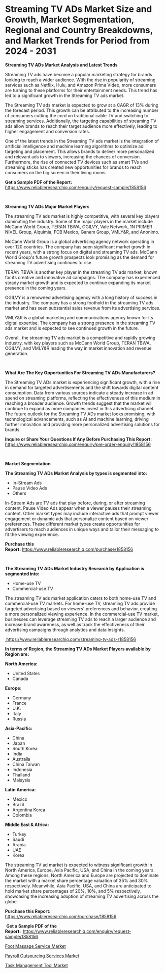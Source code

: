 <p><h1>Streaming TV ADs Market Size and Growth, Market Segmentation, Regional and Country Breakdowns, and Market Trends for Period from 2024 -  2031</h1></p><p><strong>Streaming TV ADs Market Analysis and Latest Trends</strong></p>
<p><p>Streaming TV ads have become a popular marketing strategy for brands looking to reach a wider audience. With the rise in popularity of streaming services such as Netflix, Hulu, and Amazon Prime Video, more consumers are turning to these platforms for their entertainment needs. This trend has led to a significant growth in the Streaming TV ads market.</p><p>The Streaming TV ads market is expected to grow at a CAGR of 13% during the forecast period. This growth can be attributed to the increasing number of consumers cutting the cord on traditional cable TV and switching to streaming services. Additionally, the targeting capabilities of streaming TV ads allow brands to reach their target audience more effectively, leading to higher engagement and conversion rates.</p><p>One of the latest trends in the Streaming TV ads market is the integration of artificial intelligence and machine learning algorithms to optimize ad targeting and placement. This allows brands to deliver more personalized and relevant ads to viewers, increasing the chances of conversion. Furthermore, the rise of connected TV devices such as smart TVs and streaming sticks has created new opportunities for brands to reach consumers on the big screen in their living rooms.</p></p>
<p><strong>Get a Sample PDF of the Report:&nbsp;</strong> <a href="https://www.reliableresearchiq.com/enquiry/request-sample/1858156">https://www.reliableresearchiq.com/enquiry/request-sample/1858156</a></p>
<p>&nbsp;</p>
<p><strong>Streaming TV ADs Major Market Players</strong></p>
<p><p>The streaming TV ads market is highly competitive, with several key players dominating the industry. Some of the major players in the market include McCann World Group, TERAN TBWA, OGILVY, Vale Network, 1N PRIMER NIVEL Group, Alquimia, FCB Mexico, Ganem Group, VMLY&R, and Anonimo.</p><p>McCann World Group is a global advertising agency network operating in over 120 countries. The company has seen significant market growth in recent years, with a strong focus on digital and streaming TV ads. McCann World Group's future growth prospects look promising as the demand for streaming TV advertising continues to rise.</p><p>TERAN TBWA is another key player in the streaming TV ads market, known for its creative and innovative ad campaigns. The company has experienced steady market growth and is expected to continue expanding its market presence in the coming years.</p><p>OGILVY is a renowned advertising agency with a long history of success in the industry. The company has a strong foothold in the streaming TV ads market and has seen substantial sales revenue from its advertising services.</p><p>VMLY&R is a global marketing and communications agency known for its digital expertise. The company has a strong presence in the streaming TV ads market and is expected to see continued growth in the future.</p><p>Overall, the streaming TV ads market is a competitive and rapidly growing industry, with key players such as McCann World Group, TERAN TBWA, OGILVY, and VMLY&R leading the way in market innovation and revenue generation.</p></p>
<p>&nbsp;</p>
<p><strong>What Are The Key Opportunities For Streaming TV ADs Manufacturers?</strong></p>
<p><p>The Streaming TV ADs market is experiencing significant growth, with a rise in demand for targeted advertisements and the shift towards digital content consumption. Data from various sources indicate a steady increase in ad spend on streaming platforms, reflecting the effectiveness of this medium in reaching a broader audience. Growth trends suggest that the market will continue to expand as more companies invest in this advertising channel. The future outlook for the Streaming TV ADs market looks promising, with technological advancements, such as AI and machine learning, driving further innovation and providing more personalized advertising solutions for brands.</p></p>
<p><strong>Inquire or Share Your Questions If Any Before Purchasing This Report:</strong> <a href="https://www.reliableresearchiq.com/enquiry/pre-order-enquiry/1858156">https://www.reliableresearchiq.com/enquiry/pre-order-enquiry/1858156</a></p>
<p>&nbsp;</p>
<p><strong>Market Segmentation</strong></p>
<p><strong>The Streaming TV ADs Market Analysis by types is segmented into:</strong></p>
<p><ul><li>In-Stream Ads</li><li>Pause Video Ads</li><li>Others</li></ul></p>
<p><p>In-Stream Ads are TV ads that play before, during, or after streaming content. Pause Video Ads appear when a viewer pauses their streaming content. Other market types may include interactive ads that prompt viewer engagement or dynamic ads that personalize content based on viewer preferences. These different market types create opportunities for advertisers to reach audiences in unique ways and tailor their messaging to fit the viewing experience.</p></p>
<p><strong>Purchase this Report:&nbsp;</strong><a href="https://www.reliableresearchiq.com/purchase/1858156">https://www.reliableresearchiq.com/purchase/1858156</a></p>
<p>&nbsp;</p>
<p><strong>The Streaming TV ADs Market Industry Research by Application is segmented into:</strong></p>
<p><ul><li>Home-use TV</li><li>Commercial-use TV</li></ul></p>
<p><p>The streaming TV ads market application caters to both home-use TV and commercial-use TV markets. For home-use TV, streaming TV ads provide targeted advertising based on viewers' preferences and behavior, creating a more personalized viewing experience. In the commercial-use TV market, businesses can leverage streaming TV ads to reach a larger audience and increase brand awareness, as well as track the effectiveness of their advertising campaigns through analytics and data insights.</p></p>
<p><a href="https://www.reliableresearchiq.com/streaming-tv-ads-r1858156">&nbsp;https://www.reliableresearchiq.com/streaming-tv-ads-r1858156</a></p>
<p><strong>In terms of Region, the Streaming TV ADs Market Players available by Region are:</strong></p>
<p>
    <p> <strong> North America: </strong>
        <ul>
            <li>United States</li>
            <li>Canada</li>
        </ul>
        </p> 
    <p> <strong> Europe: </strong>
        <ul>
            <li>Germany</li>
            <li>France</li>
            <li>U.K.</li>
            <li>Italy</li>
            <li>Russia</li>
        </ul>
        </p> 
    <p> <strong> Asia-Pacific: </strong>
        <ul>
            <li>China</li>
            <li>Japan</li>
            <li>South Korea</li>
            <li>India</li>
            <li>Australia</li>
            <li>China Taiwan</li>
            <li>Indonesia</li>
            <li>Thailand</li>
            <li>Malaysia</li>
        </ul>
        </p> 
    <p> <strong> Latin America: </strong>
        <ul>
            <li>Mexico</li>
            <li>Brazil</li>
            <li>Argentina Korea</li>
            <li>Colombia</li>
        </ul>
        </p> 
    <p> <strong> Middle East & Africa: </strong>
        <ul>
            <li>Turkey</li>
            <li>Saudi</li>
            <li>Arabia</li>
            <li>UAE</li>
            <li>Korea</li>
        </ul>
    </p>
    </p>
<p><p>The streaming TV ad market is expected to witness significant growth in North America, Europe, Asia Pacific, USA, and China in the coming years. Among these regions, North America and Europe are projected to dominate the market with a market share percentage valuation of 35% and 30% respectively. Meanwhile, Asia Pacific, USA, and China are anticipated to hold market share percentages of 20%, 10%, and 5% respectively, showcasing the increasing adoption of streaming TV advertising across the globe.</p></p>
<p><strong>Purchase this Report: </strong><a href="https://www.reliableresearchiq.com/purchase/1858156">https://www.reliableresearchiq.com/purchase/1858156</a></p>
<p>&nbsp;<strong>Get a Sample PDF of the Report:&nbsp;&nbsp;</strong><a href="https://www.reliableresearchiq.com/enquiry/request-sample/1858156">https://www.reliableresearchiq.com/enquiry/request-sample/1858156</a></p>
<p><strong></strong></p>
<p><p><a href="https://github.com/LarryPearsongXXfvf/Market-Research-Report-List-1/blob/main/foot-massage-service-market.md">Foot Massage Service Market</a></p><p><a href="https://github.com/kishanagarner91/Market-Research-Report-List-1/blob/main/payroll-outsourcing-services-market.md">Payroll Outsourcing Services Market</a></p><p><a href="https://github.com/hrhzhypq19/Market-Research-Report-List-1/blob/main/task-management-tool-market.md">Task Management Tool Market</a></p></p>